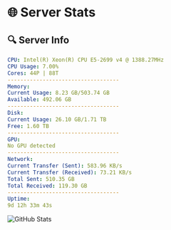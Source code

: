 # 🌐 Server Stats
## 🔍 Server Info
```yaml
CPU: Intel(R) Xeon(R) CPU E5-2699 v4 @ 1388.27MHz
CPU Usage: 7.00%
Cores: 44P | 88T
-----------------------------------
Memory:
Current Usage: 8.23 GB/503.74 GB
Available: 492.06 GB
-----------------------------------
Disk:
Current Usage: 26.10 GB/1.71 TB
Free: 1.60 TB
-----------------------------------
GPU:
No GPU detected
-----------------------------------
Network:
Current Transfer (Sent): 583.96 KB/s
Current Transfer (Received): 73.21 KB/s
Total Sent: 510.35 GB
Total Received: 119.30 GB
-----------------------------------
Uptime:
9d 12h 33m 43s
```
![GitHub Stats](https://img.shields.io/badge/Updated-2025-04-29_05:42:31-blue)